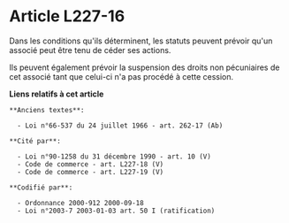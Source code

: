 # Article L227-16

Dans les conditions qu'ils déterminent, les statuts peuvent prévoir qu'un associé peut être tenu de céder ses actions.

Ils peuvent également prévoir la suspension des droits non pécuniaires de cet associé tant que celui-ci n'a pas procédé à
cette cession.

**Liens relatifs à cet article**

	**Anciens textes**:

	  - Loi n°66-537 du 24 juillet 1966 - art. 262-17 (Ab)

	**Cité par**:

	  - Loi n°90-1258 du 31 décembre 1990 - art. 10 (V)
	  - Code de commerce - art. L227-18 (V)
	  - Code de commerce - art. L227-19 (V)

	**Codifié par**:

	  - Ordonnance 2000-912 2000-09-18
	  - Loi n°2003-7 2003-01-03 art. 50 I (ratification)

